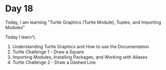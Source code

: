 # Day 18
Today, I am learning "Turtle Graphics (Turtle Module), Tuples, and Importing Modules"

Today I learn't;
1. Understanding Turtle Graphics and How to use the Documentation
2. Turtle Challenge 1 - Draw a Square
3. Importing Modules, Installing Packages, and Working with Aliases
4. Turtle Challenge 2 - Draw a Dashed Line